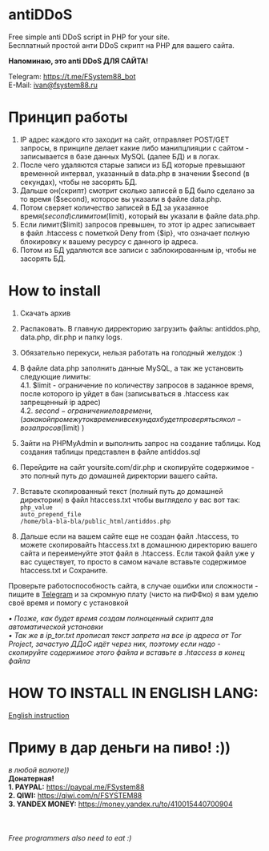 # antiDDoS
Free simple anti DDoS script in PHP for your site.<br>
Бесплатный простой анти DDoS скрипт на PHP для вашего сайта.

<b>Напоминаю, это anti DDoS ДЛЯ САЙТА!</b>

Telegram: https://t.me/FSystem88_bot<br>
E-Mail: ivan@fsystem88.ru
# Принцип работы 
1. IP адрес каждого кто заходит на сайт, отправляет POST/GET запроcы, в принципе делает какие либо манипцлияции с сайтом - записывается в базе данных MySQL (далее БД) и в логах.
2. После чего удаляются старые записи из БД которые превышают временной интервал, указанный в data.php в значении $second (в секундах), чтобы не засорять БД.
3. Дальше он(скрипт) смотрит сколько записей в БД было сделано за то время ($second), которое вы указали в файле data.php.
4. Потом сверяет количество записей в БД за указанное время($second) с лимитом ($limit), который вы указали в файле data.php.
5. Если лимит($limit) запросов превышен, то этот ip адрес записывает в файл .htaccess с пометкой Deny from {$ip}, что означает полную блокировку к вашему ресурсу с данного ip адреса.
6. Потом из БД удаляются все записи с заблокированным ip, чтобы не засорять БД.


# How to install
1. Скачать архив
2. Распаковать. В главную дирректорию загрузить файлы: antiddos.php, data.php, dir.php и папку logs.
3. Обязательно перекуси, нельзя работать на голодный желудок :)
4. В файле data.php заполнить данные MySQL, а так же установить следующие лимиты:<br> 
  4.1. $limit - ограничение по количеству запросов в заданное время, после которого ip уйдет в бан (записываться в .htaccess как запрещенный ip адрес)<br> 
  4.2. $second - ограничение по времени, (за какой промежуток времени в секундах будет проверяться кол-во запросов($limit) )
5. Зайти на PHPMyAdmin и выполнить запрос на создание таблицы. Код создания таблицы представлен в файле antiddos.sql
6. Перейдите на сайт yoursite.com/dir.php и скопируйте содержимое - это полный путь до домашней директории вашего сайта.

7. Вставьте скопированный текст (полный путь до домашней директории) в файл htaccess.txt чтобы выглядело у вас вот так:<br>
<code>php_value auto_prepend_file /home/bla-bla-bla/public_html/antiddos.php</code>
8. Дальше если на вашем сайте еще не создан файл .htaccess, то можете скопировайть htaccess.txt в домашнюю директорию вашего сайта и переименуйте этот файл в .htaccess. Если такой файл уже у вас существует, то просто в самом начале вставьте содержимое htaccess.txt и Сохраните.

Проверьте работоспособность сайта, в случае ошибки или сложности - пищите в [Telegram](https://t.me/FSystem88) и за скромную плату (чисто на пиФФко) я вам уделю своё время и помогу с установкой

<i> • Позже, как будет время создам полноценный скрипт для автоматической установки</i><br>
<i> • Так же в ip_tor.txt прописал текст запрета на все ip адреса от Tor Project, зачастую ДДоС идёт через них, поэтому если надо - скопируйте содержимое этого файла и вставьте в .htaccess в конец файла</i><br>

# HOW TO INSTALL IN ENGLISH LANG:

[English instruction](https://github.com/FSystem88/antiDDoS/blob/master/eng.md)



# Приму в дар деньги на пиво! :))
<i>в любой валюте))</i><br>
<b>Донатерная!</b><br>
<b>1. PAYPAL:</b> https://paypal.me/FSystem88<br>
<b>2. QIWI:</b> https://qiwi.com/n/FSYSTEM88<br>
<b>3. YANDEX MONEY:</b> https://money.yandex.ru/to/410015440700904<br>
<br><br><br>
<i>Free programmers also need to eat :)</i>
